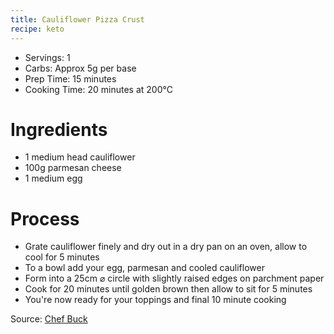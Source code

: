 ```yaml
---
title: Cauliflower Pizza Crust
recipe: keto
---
```


* Servings: 1
* Carbs: Approx 5g per base
* Prep Time: 15 minutes
* Cooking Time: 20 minutes at 200&deg;C

# Ingredients
* 1 medium head cauliflower
* 100g parmesan cheese
* 1 medium egg

# Process
* Grate cauliflower finely and dry out in a dry pan on an oven, allow to cool for 5 minutes
* To a bowl add your egg, parmesan and cooled cauliflower
* Form into a 25cm &#x2300; circle with slightly raised edges on parchment paper
* Cook for 20 minutes until golden brown then allow to sit for 5 minutes
* You're now ready for your toppings and final 10 minute cooking

Source: [Chef Buck](https://www.youtube.com/watch?v=XaCYSX5WE5M)
